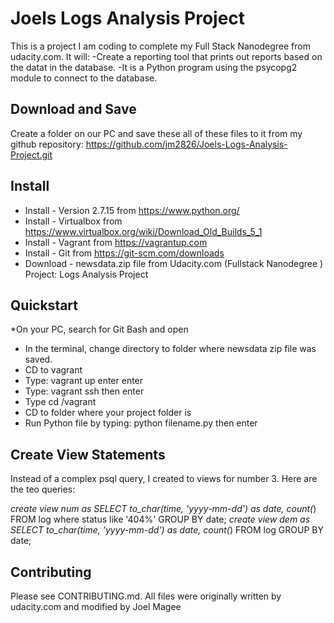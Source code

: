 # Joels Logs Analysis Project

This is a project I am coding to complete my Full Stack Nanodegree from udacity.com.
It will:
-Create a reporting tool that prints out reports based on the datat in the database.
-It is a Python program using the psycopg2 module to connect to the database.

## Download and Save

Create a folder on our PC and save these all of these files to it from my github repository:
https://github.com/jm2826/Joels-Logs-Analysis-Project.git

## Install

* Install - Version 2.7.15 from https://www.python.org/
* Install - Virtualbox from https://www.virtualbox.org/wiki/Download_Old_Builds_5_1
* Install - Vagrant from https://vagrantup.com
* Install - Git from https://git-scm.com/downloads
* Download - newsdata.zip file from Udacity.com (Fullstack Nanodegree ) Project: Logs Analysis Project


## Quickstart
*On your PC, search for Git Bash and open
* In the terminal, change directory to folder where newsdata zip file was saved.
* CD to vagrant
* Type: vagrant up enter enter
* Type: vagrant ssh then enter
* Type cd /vagrant
* CD to folder where your project folder is
* Run Python file by typing: python filename.py then enter

## Create View Statements
Instead of a complex psql query, I created to views for number 3. Here are the teo queries:

*create view num as SELECT to_char(time, 'yyyy-mm-dd') as date, count(*) FROM log where status like '404%' GROUP BY date;
*create view dem as SELECT to_char(time, 'yyyy-mm-dd') as date, count(*) FROM log GROUP BY date;

## Contributing
Please see CONTRIBUTING.md.
All files were originally written by udacity.com and modified by Joel Magee
